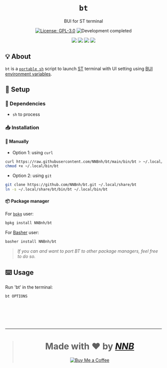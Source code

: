 <h1 align="center"><code>bt</code></h1>
<p align="center">BUI for ST terminal</p>
<p align="center"><a href="https://github.com/NNBnh/bt/blob/main/LICENSE"><img src="https://img.shields.io/github/license/NNBnh/bt?labelColor=073551&color=4EAA25&style=for-the-badge" alt="License: GPL-3.0"></a> <img src="https://img.shields.io/badge/development-completed-%234EAA25.svg?labelColor=073551&style=for-the-badge&logoColor=FFFFFF" alt="Development completed"></p>
<p align="center"><a href="https://github.com/NNBnh/bt/watchers"><img src="https://img.shields.io/github/watchers/NNBnh/bt?labelColor=073551&color=4EAA25&style=flat-square"></a> <a href="https://github.com/NNBnh/bt/stargazers"><img src="https://img.shields.io/github/stars/NNBnh/bt?labelColor=073551&color=4EAA25&style=flat-square"></a> <a href="https://github.com/NNBnh/bt/network/members"><img src="https://img.shields.io/github/forks/NNBnh/bt?labelColor=073551&color=4EAA25&style=flat-square"></a> <a href="https://github.com/NNBnh/bt/issues"><img src="https://img.shields.io/github/issues/NNBnh/bt?labelColor=073551&color=4EAA25&style=flat-square"></a></p>

## 💡 About
`bt` is a [`portable sh`](https://github.com/dylanaraps/pure-sh-bible) script to launch [ST](https://st.suckless.org) terminal with UI setting using [BUI environment variables](https://github.com/superb-ui/bui).

## 🚀 Setup
### 🧾 Dependencies
- `sh` to process

### 📥 Installation
#### 🔧 Manually
- Option 1: using `curl`

```sh
curl https://raw.githubusercontent.com/NNBnh/bt/main/bin/bt > ~/.local/bin/bt
chmod +x ~/.local/bin/bt
```

- Option 2: using `git`

```sh
git clone https://github.com/NNBnh/bt.git ~/.local/share/bt
ln -s ~/.local/share/bt/bin/bt ~/.local/bin/bt
```

#### 📦 Package manager
For [`bpkg`](https://github.com/bpkg/bpkg) user:

```sh
bpkg install NNBnh/bt
```

For [Basher](https://github.com/bpkg/bpkg) user:

```sh
basher install NNBnh/bt
```

> *If you can and want to port BT to other package managers, feel free to do so.*

## ⌨️ Usage
Run 'bt' in the terminal:

```sh
bt OPTIONS
```

<br><br><br><br>

---

> <h1 align="center">Made with ❤️ by <a href="https://github.com/NNBnh"><i>NNB</i></a></h1>
>
> <p align="center"><a href="https://www.buymeacoffee.com/nnbnh"><img src="https://img.shields.io/badge/buy_me_a_coffee%20-%23F7CA88.svg?logo=buy-me-a-coffee&logoColor=333333&style=for-the-badge" alt="Buy Me a Coffee"></p>
